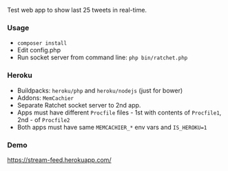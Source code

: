 Test web app to show last 25 tweets in real-time.

### Usage
- `composer install`
- Edit config.php
- Run socket server from command line: `php bin/ratchet.php`

### Heroku
- Buildpacks: `heroku/php` and `heroku/nodejs` (just for bower)
- Addons: `MemCachier`
- Separate Ratchet socket server to 2nd app. 
- Apps must have different `Procfile` files - 1st with contents of `Procfile1`, 2nd - of `Procfile2`
- Both apps must have same `MEMCACHIER_*` env vars and `IS_HEROKU=1`

### Demo
https://stream-feed.herokuapp.com/

